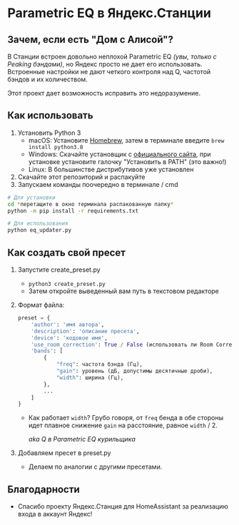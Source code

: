 # Parametric EQ в Яндекс.Станции

## Зачем, если есть "Дом с Алисой"?

В Станции встроен довольно неплохой Parametric EQ *(увы, только с Peaking бэндами)*, но Яндекс
просто не дает его использовать. Встроенные настройки
не дают четкого контроля над Q, частотой бэндов и
их количеством.

Этот проект дает возможность исправить это недоразумение.

## Как использовать

1. Установить Python 3
    * macOS: Установите [Homebrew](https://brew.sh), затем в терминале введите `brew install python3.8`
    * Windows: Скачайте установщик с [официального сайта](https://www.python.org/downloads/), при установке установите галочку "Установить в PATH" (это важно!)
    * Linux: В большинстве дистрибутивов уже установлен
2. Скачайте этот репозиторий и распакуйте
3. Запускаем команды поочередно в терминале / cmd
```sh
# Для установки
cd *перетащите в окно терминала распакованную папку*
python -m pip install -r requirements.txt

# Для использования
python eq_updater.py
```

## Как создать свой пресет
1. Запустите create_preset.py
    * `python3 create_preset.py`
    * Затем откройте выведенный вам путь в текстовом редакторе
2. Формат файла:
    ```python
    preset = {
        'author': 'имя автора',
        'description': 'описание пресета',
        'device': 'кодовое имя',
        'use_room_correction': True / False (использовать ли Room Correction),
        'bands': [
            {
                "freq": частота бэнда (Гц),
                "gain": уровень (дБ, допустимы десятичные дроби),
                "width": ширина (Гц),
            },
            ...
        ]
    }
    ```
    * Как работает `width`?
        Грубо говоря, от `freq` бенда в обе стороны идет плавное снижение `gain` на расстояние, равное `width` / 2.
        
        *aka Q в Parametric EQ курильщика*
    
3. Добавляем пресет в preset.py
    * Делаем по аналогии с другими пресетами.

## Благодарности

* Спасибо проекту Яндекс.Станция для HomeAssistant за реализацию входа в аккаунт Яндекс!
